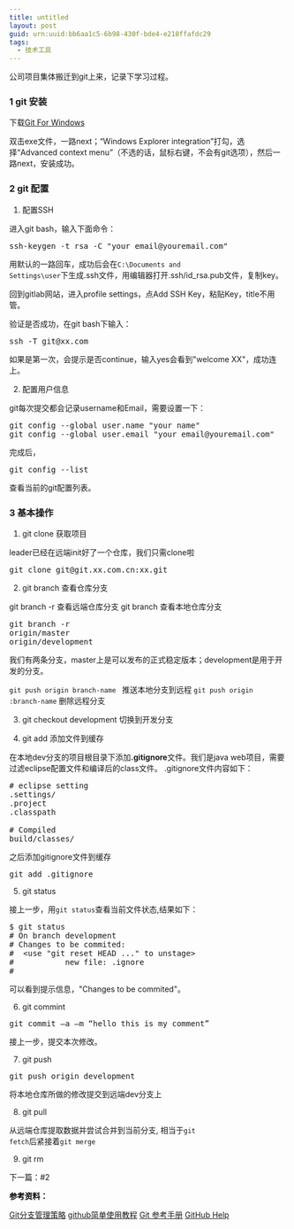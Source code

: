 ```yaml
---
title: untitled
layout: post
guid: urn:uuid:bb6aa1c5-6b98-430f-bde4-e218ffafdc29
tags:
  - 技术工具
---
```


公司项目集体搬迁到git上来，记录下学习过程。

### 1 git 安装

下载<a title="msysgit" href="http://msysgit.github.io/" target="_blank">Git For Windows</a>

双击exe文件，一路next；“Windows Explorer integration”打勾，选择“Advanced context menu”（不选的话，鼠标右键，不会有git选项），然后一路next，安装成功。


### 2 git 配置

1) 配置SSH

进入git bash，输入下面命令：
<pre>ssh-keygen -t rsa -C "your_email@youremail.com"</pre>
用默认的一路回车，成功后会在<code>C:\Documents and Settings\user</code>下生成.ssh文件，用编辑器打开.ssh/id_rsa.pub文件，复制key。

回到gitlab网站，进入profile settings，点Add SSH Key，粘贴Key，title不用管。

验证是否成功，在git bash下输入：
<pre>ssh -T git@xx.com</pre>
如果是第一次，会提示是否continue，输入yes会看到"welcome XX"，成功连上。

2) 配置用户信息

git每次提交都会记录username和Email，需要设置一下：
<pre>git config --global user.name "your name"
git config --global user.email "your_email@youremail.com"</pre>
完成后，
<pre>git config --list</pre>
查看当前的git配置列表。

### 3 基本操作

1) git clone 获取项目

leader已经在远端init好了一个仓库，我们只需clone啦
<pre>git clone git@git.xx.com.cn:xx.git</pre>
2) git branch 查看仓库分支

git branch -r 查看远端仓库分支
git branch 查看本地仓库分支
<pre>git branch -r 
origin/master
origin/development</pre>
我们有两条分支，master上是可以发布的正式稳定版本；development是用于开发的分支。

`git push origin branch-name ` 推送本地分支到远程
`git push origin :branch-name` 删除远程分支

3) git checkout development 切换到开发分支

4) git add 添加文件到缓存

在本地dev分支的项目根目录下添加<strong>.gitignore</strong>文件。我们是java web项目，需要过滤eclipse配置文件和编译后的class文件。
.gitignore文件内容如下：
<pre># eclipse setting
.settings/
.project
.classpath

# Compiled
build/classes/</pre>
之后添加gitignore文件到缓存
<pre>git add .gitignore</pre>
5) git status

接上一步，用<code>git status</code>查看当前文件状态,结果如下：
<pre>$ git status
# On branch development
# Changes to be commited:
#  &lt;use "git reset HEAD ..." to unstage&gt;
#           new file: .ignore
#</pre>
可以看到提示信息，"Changes to be commited"。

6) git commint
<pre>git commit –a –m “hello this is my comment”</pre>
接上一步，提交本次修改。

7) git push
<pre>git push origin development</pre>
将本地仓库所做的修改提交到远端dev分支上

8) git pull

从远端仓库提取数据并尝试合并到当前分支, 相当于<code>git fetch</code>后紧接着<code>git merge</code>

9) git rm

下一篇：#2

<span style="color: #000000;"><strong>参考资料：</strong></span>

<a href="http://www.ruanyifeng.com/blog/2012/07/git.html" target="_blank">Git分支管理策略</a>
<a href="http://wuyuans.com/2012/05/github-simple-tutorial/" target="_blank">github简单使用教程</a>
<a href="http://git.oschina.net/progit/" target="_blank">Git 参考手册</a>
<a href="https://help.github.com/" target="_blank">GitHub Help</a>
